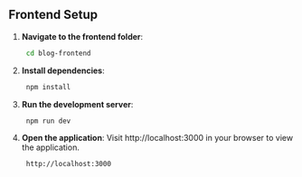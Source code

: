 ## Frontend Setup

1. **Navigate to the frontend folder**:

   ```bash
    cd blog-frontend
   ```

2. **Install dependencies**:

   ```bash
    npm install
   ```

3. **Run the development server**:

   ```bash
    npm run dev
   ```

4. **Open the application**:
   Visit http://localhost:3000 in your browser to view the application.

   ```bash
    http://localhost:3000
   ```
